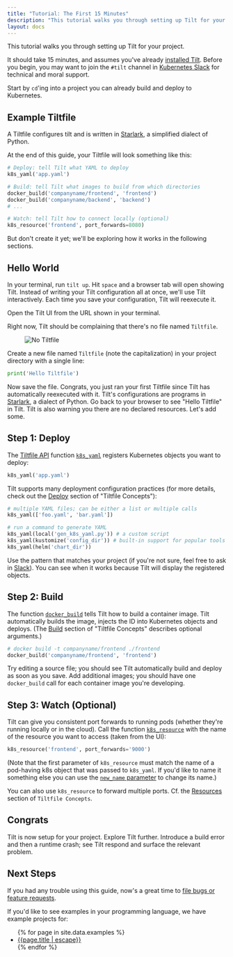 ```yaml
---
title: "Tutorial: The First 15 Minutes"
description: "This tutorial walks you through setting up Tilt for your project."
layout: docs
---
```


This tutorial walks you through setting up Tilt for your project. 

It should take 15 minutes, and assumes you've already [installed Tilt](install.html). Before you begin, you may want to join the `#tilt` channel in [Kubernetes Slack](http://slack.k8s.io) for technical and moral support.

Start by `cd`'ing into a project you can already build and deploy to Kubernetes.

## Example Tiltfile
A Tiltfile configures tilt and is written in [Starlark](https://docs.bazel.build/versions/main/skylark/language.html), a simplified dialect of Python.

At the end of this guide, your Tiltfile will look something like this:
```python
# Deploy: tell Tilt what YAML to deploy
k8s_yaml('app.yaml')

# Build: tell Tilt what images to build from which directories
docker_build('companyname/frontend', 'frontend')
docker_build('companyname/backend', 'backend')
# ...

# Watch: tell Tilt how to connect locally (optional)
k8s_resource('frontend', port_forwards=8080)
```

But don't create it yet; we'll be exploring how it works in the following sections.

## Hello World
In your terminal, run `tilt up`. Hit `space` and a browser tab will open showing Tilt. Instead of writing your Tilt configuration all at once, we'll use Tilt interactively. Each time you save your configuration, Tilt will reexecute it.

Open the Tilt UI from the URL shown in your terminal.

Right now, Tilt should be complaining that there's no file named `Tiltfile`. 

<figure>
  <img src="/assets/img/no-tiltfile.png" class="no-shadow" alt="No Tiltfile">
</figure>

Create a new file named `Tiltfile` (note the capitalization) in your project directory with a single line:

```python
print('Hello Tiltfile')
```

Now save the file. Congrats, you just ran your first Tiltfile since Tilt has automatically reexecuted with it. Tilt's configurations are programs in [Starlark](https://github.com/bazelbuild/starlark#tour), a dialect of Python. Go back to your browser to see "Hello Tiltfile" in Tilt. Tilt is also warning you there are no declared resources. Let's add some.

## Step 1: Deploy
The [Tiltfile API](api.html) function [`k8s_yaml`](api.html#api.k8s_yaml) registers Kubernetes objects you want to deploy:
```python
k8s_yaml('app.yaml')
```

Tilt supports many deployment configuration practices (for more details, check out the [Deploy](tiltfile_concepts.html#deploy) section of "Tiltfile Concepts"):
```python
# multiple YAML files; can be either a list or multiple calls
k8s_yaml(['foo.yaml', 'bar.yaml'])

# run a command to generate YAML
k8s_yaml(local('gen_k8s_yaml.py')) # a custom script
k8s_yaml(kustomize('config_dir')) # built-in support for popular tools
k8s_yaml(helm('chart_dir'))
```

Use the pattern that matches your project (if you're not sure, feel free to ask in [Slack](index.html#community)). You can see when it works because Tilt will display the registered objects.

## Step 2: Build
The function [`docker_build`](api.html#api.docker_build) tells Tilt how to build a container image. Tilt automatically builds the image, injects the ID into Kubernetes objects and deploys. (The [Build](tiltfile_concepts.html#build) section of "Tiltfile Concepts" describes optional arguments.)

```python
# docker build -t companyname/frontend ./frontend
docker_build('companyname/frontend', 'frontend')
```

 Try editing a source file; you should see Tilt automatically build and deploy as soon as you save. Add additional images; you should have one `docker_build` call for each container image you're developing.

## Step 3: Watch (Optional)
Tilt can give you consistent port forwards to running pods (whether they're running locally or in the cloud). Call the function [`k8s_resource`](api.html#api.k8s_resource) with the name of the resource you want to access (taken from the UI):
```python
k8s_resource('frontend', port_forwards='9000')
```

(Note that the first parameter of `k8s_resource` must match the name of a pod-having k8s object that was passed to `k8s_yaml`. If you'd like to name it something else you can use the [`new_name` parameter](api.html#api.k8s_resource) to change its name.)

You can also use `k8s_resource` to forward multiple ports. Cf. the [Resources](tiltfile_concepts.html#resources) section of `Tiltfile Concepts`.

## Congrats

Tilt is now setup for your project. Explore Tilt further. Introduce a build error and then a runtime crash; see Tilt respond and surface the relevant problem.

## Next Steps

If you had any trouble using this guide,
now's a great time to [file bugs or feature requests](https://github.com/tilt-dev/tilt/issues).

If you'd like to see examples in your programming language, we have example projects for:

<ul>
  {% for page in site.data.examples %}
    <li><a href="/{{page.href | escape}}">{{page.title | escape}}</a></li>
  {% endfor %}
</ul>

